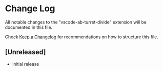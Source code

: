 # Change Log

All notable changes to the "vscode-ab-turret-divide" extension will be documented in this file.

Check [Keep a Changelog](http://keepachangelog.com/) for recommendations on how to structure this file.

## [Unreleased]

- Initial release
